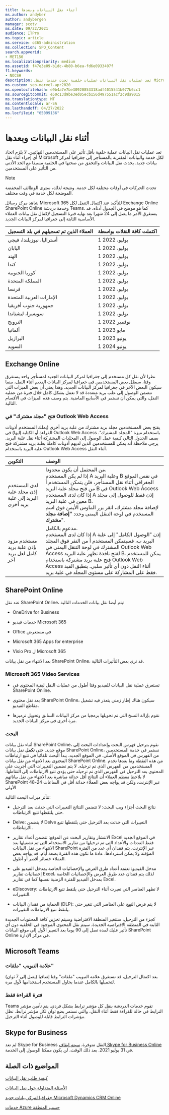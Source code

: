 ```yaml
---
title: أثناء نقل البيانات وبعدها
ms.author: andyber
author: andybergen
manager: scotv
ms.date: 09/22/2021
audience: ITPro
ms.topic: article
ms.service: o365-administration
ms.collection: SPO_Content
search.appverid:
- MET150
ms.localizationpriority: medium
ms.assetid: f47e3e09-b1dc-4b80-b6ea-fd6e0933407f
f1.keywords:
- NOCSH
description: تعد عمليات نقل البيانات عمليات خلفية تحدث عندما تنقل Microsoft الخدمات والبيانات المقترنة بالمستأجر إلى جغرافيا لمركز بيانات جديد.
ms.custom: seo-marvel-apr2020
ms.openlocfilehash: e9b4a7e7be30920853318adf4015541b077b6cc1
ms.sourcegitcommit: e50c13d9be3ed05ecb156d497551acf2c9da9015
ms.translationtype: MT
ms.contentlocale: ar-SA
ms.lasthandoff: 04/27/2022
ms.locfileid: "65099136"
---
```

# <a name="during-and-after-your-data-move"></a>أثناء نقل البيانات وبعدها

تعد عمليات نقل البيانات عملية خلفية بأقل تأثير على المستخدمين النهائيين. لا يلزم اتخاذ أي إجراء أثناء نقل Microsoft لكل خدمة والبيانات المقترنة بالمستأجر إلى جغرافيا لمركز بيانات جديد. يحدث نقل البيانات والتحقق من صحتها في الخلفية مسبقا مع الحد الأدنى من التأثير على المستخدمين.
  
> [!NOTE]
> تحدث الحركات في أوقات مختلفة لكل خدمة. ونتيجة لذلك، سترى الوظائف المخفضة الموضحة لكل خدمة في وقت مختلف. 
  
شاهد مركز رسائل Microsoft 365 للتأكيد عند اكتمال التنقل لكل Exchange Online SharePoint Online وخدمة دردشة Teams. كما هو موضح في الجدول أدناه، قد يستغرق الأمر ما يصل إلى 24 شهرا بعد نهاية فترة التسجيل لإكمال نقل بيانات العملاء الأساسية الثابتة إلى جغرافيا لمركز البيانات الجديد.   

| العملاء الذين تم تسجيلهم في بلد التسجيل | اكتملت كافة النقلات بواسطة |
|:-----|:-----|
|أستراليا، نيوزيلندا، فيجي  <br/> |1 يوليو، 2022  <br/> |
|اليابان  <br/> |1 يوليو، 2022  <br/> |
|الهند  <br/> |1 يوليو، 2022  <br/> |
|كندا  <br/> |1 يوليو، 2022  <br/> |
|كوريا الجنوبية  <br/> |1 يوليو، 2022  <br/> |
|المملكة المتحدة  <br/> |1 يوليو، 2022  <br/> |
|فرنسا  <br/> |1 يوليو، 2022  <br/> |
|الإمارات العربية المتحدة  <br/> |1 يوليو، 2022  <br/> |
|جمهورية جنوب أفريقيا  <br/> |1 يوليو، 2022  <br/> |
|سويسرا، ليشتاندا  <br/> |1 يوليو، 2022  <br/> |
|النرويج  <br/> |1 نوفمبر 2022  <br/> |
|ألمانيا  <br/> |1 مايو 2023  <br/> |
|البرازيل  <br/> |1 يونيو 2023  <br/> |
|السويد  <br/> |1 يونيو 2024  <br/> |

## <a name="exchange-online"></a>Exchange Online

نظرا لأن نقل كل مستخدم إلى جغرافيا لمركز البيانات الجديد لمستأجر واحد يستغرق وقتا، سيظل بعض المستخدمين في جغرافيا لمركز البيانات القديم أثناء النقل، بينما سيكون البعض الآخر في جغرافيا لمركز البيانات الجديد. وهذا يعني أن بعض الميزات التي تتضمن الوصول إلى علب بريد متعددة قد لا تعمل بشكل كامل خلال فترة من عملية النقل، والتي يمكن أن تستمر في الأسابيع الماضية. يتم وصف هذه الميزات في الأقسام التالية.
  
### <a name="open-shared-folder-in-outlook-web-access"></a>فتح "مجلد مشترك" في Outlook Web Access

يفتح بعض المستخدمين مجلد بريد مشترك من علبة بريد أخرى (يملك المستخدم أذونات القراءة أو الكتابة إليها) في Outlook Web Access باستخدام ميزة "المجلد المشترك". يصف الجدول التالي كيفية عمل الوصول إلى المجلدات المشتركة أثناء نقل علبة البريد. يرجى ملاحظة أنه يمكن للمستخدمين الذين لديهم أذونات كاملة بعلبة بريد مشتركة فتح علبة البريد باستخدام Outlook Web Access أثناء النقل. 
  
| التكوين | الوصف |
|:-----|:-----|
|لدى المستخدم إذن مجلد علبة البريد إلى علبة بريد أخرى  <br/> |من المحتمل أن يكون محدودا.  <br/> إذا لم يكن المستخدم A وعلبة البريد B في نفس الموقع الجغرافي أثناء نقل المستأجر، فلن يتمكن المستخدم أ من فتح مجلد علبة البريد B في Outlook Web Access إذا كان لدى المستخدم A إذن فقط للوصول إلى مجلد معين في علبة البريد B.  <br/> لإضافة مجلد مشترك، انقر بزر الماوس الأيمن فوق اسم المستخدم في لوحة التنقل اليمنى وحدد **"إضافة مجلد مشترك**".  <br/> |
|مستخدم مزود بإذن علبة بريد كامل لعل بريد آخر  <br/> |مدعوم بالكامل.  <br/> إذا كان لدى المستخدم A إذن "الوصول الكامل" إلى علبة البريد ب، فسيتمكن المستخدم أ من النقر فوق المجلد المشترك في لوحة التنقل اليمنى في Outlook Web Access لفتح نافذة تظهر علبة البريد B.  يمكن للمستخدم فتح علبة بريد مشتركة باستخدام Outlook Web Access أثناء النقل دون أي تأثير سلبي. ينطبق القيد فقط على المشاركة على مستوى المجلد في علبة بريد.           |
  
## <a name="sharepoint-online"></a>SharePoint Online

عند نقل SharePoint Online، يتم أيضا نقل بيانات الخدمات التالية:
  
- OneDrive for Business
    
- خدمات فيديو Microsoft 365
    
- Office في مستعرض
    
- Microsoft 365 Apps for enterprise
    
- Visio Pro ل Microsoft 365
    
بعد الانتهاء من نقل بيانات SharePoint Online، قد ترى بعض التأثيرات التالية.
  
### <a name="microsoft-365-video-services"></a>Microsoft 365 Video Services

- تستغرق عملية نقل البيانات للفيديو وقتا أطول من عمليات النقل لبقية المحتوى في SharePoint Online.
    
- بعد نقل محتوى SharePoint Online، سيكون هناك إطار زمني يتعذر فيه تشغيل مقاطع الفيديو.
    
- نقوم بإزالة النسخ التي تم تحويلها برمجيا من مركز البيانات السابق وتحويل ترميزها مرة أخرى في مركز البيانات الجديد.
    
### <a name="search"></a>البحث

أثناء نقل بيانات SharePoint Online، نقوم بترحيل فهرس البحث وإعدادات البحث إلى موقع جديد. حتى **نكمل** نقل بيانات SharePoint Online، نستمر في خدمة المستخدمين من الفهرس في الموقع الأصلي. في الموقع الجديد، يبدأ البحث تلقائيا في تتبع ارتباطات المحتوى بعد الانتهاء من نقل بيانات SharePoint Online. من هذه النقطة وما بعدها نخدم المستخدمين من الفهرس الذي تم ترحيله. لا يتم تضمين التغييرات التي أجريت على المحتوى بعد الترحيل في الفهرس الذي تم ترحيله حتى يؤدي تتبع الارتباطات إلى التقاطها. لا يلاحظ معظم العملاء أن النتائج أقل حداثة مباشرة بعد الانتهاء من نقل بياناتهم SharePoint عبر الإنترنت، ولكن قد يواجه بعض العملاء حداثة أقل في الساعات 24-48 الأولى 
  
تتأثر ميزات البحث التالية:
  
- نتائج البحث أجزاء ويب البحث: لا تتضمن النتائج التغييرات التي حدثت بعد الترحيل حتى يلتقطها تتبع الارتباطات. 
    
- Delve: لا يتضمن Delve التغييرات التي حدثت بعد الترحيل حتى يلتقطها تتبع الارتباطات.
    
- الانتشار وتقارير البحث عن الموقع: تتضمن أعداد تقارير Excel في الموقع الجديد فقط العددات والأعداد التي تم ترحيلها من تقارير الاستخدام التي تم تشغيلها بعد الانتهاء من نقل البيانات SharePoint عبر الإنترنت. يتم فقدان أي عدد من الفترة المؤقتة ولا يمكن استردادها. عادة ما تكون هذه الفترة بضعة أيام. قد يواجه بعض العملاء خسائر أقصر أو أطول.
    
- مدخل الفيديو: تعتمد أعداد طرق العرض والإحصائيات الخاصة بمدخل الفيديو على إحصائيات تقارير Excel، لذلك يتم فقدان عدد طرق العرض والإحصائيات الخاصة بمدخل الفيديو للفترة الزمنية نفسها كما في تقارير Excel.
    
- eDiscovery: لا تظهر العناصر التي تغيرت أثناء الترحيل حتى يلتقط تتبع الارتباطات التغييرات.
    
- الحماية من فقدان البيانات (DLP): لا يتم فرض النهج على العناصر التي تتغير حتى يلتقط تتبع الارتباطات التغييرات.

كجزء من الترحيل، ستتغير المنطقة الافتراضية وسيتم تخزين كافة المحتويات الجديدة الثابتة في المنطقة الافتراضية الجديدة. سيتم نقل المحتوى الموجود في الخلفية دون أي تأثير عليك لمدة تصل إلى 90 يوما بعد التغيير الأول إلى موقع البيانات SharePoint Online في مركز الإدارة.

## <a name="microsoft-teams"></a>Microsoft Teams

### <a name="files-tab"></a>علامة التبويب "ملفات"

بعد اكتمال الترحيل، قد تستغرق علامة التبويب "ملفات" وقتا إضافيا (يصل إلى 7 ثوان) لتحميلها بالكامل عندما يحاول المستخدم استخدامها لأول مرة. 

### <a name="read-only-period"></a>فترة القراءة فقط

Teams تقوم خدمات الدردشة بنقل كل مؤشر ترابط بشكل فردي.  يتم تأمين مؤشر الترابط في حالة للقراءة فقط أثناء النقل، والتي تستمر بضع ثوان لكل مؤشر ترابط.  تظل مؤشرات الترابط قابلة للوصول أثناء الترحيل.

## <a name="skype-for-business"></a>Skype for Business

لم تعد Skype for Business النقل متوفرة.  [سيتم إيقاف Skype for Business Online](/lifecycle/announcements/skype-for-business-online-retirement) في 31 يوليو 2021. بعد ذلك الوقت، لن يكون ممكنا الوصول إلى الخدمة. 
  
## <a name="related-topics"></a>المواضيع ذات الصلة 
 
[كيفية طلب نقل البيانات](request-your-data-move.md)
    
[الأسئلة المتداولة حول نقل البيانات](data-move-faq.yml)
  
[جغرافيا لمركز بيانات جديد Microsoft Dynamics CRM Online](/power-platform/admin/new-datacenter-regions)
  
[خدمات Azure حسب المنطقة](https://azure.microsoft.com/regions/)
